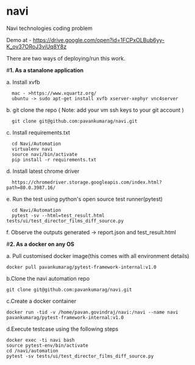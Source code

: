 # navi
Navi technologies coding problem

Demo at - https://drive.google.com/open?id=1FCPxOLBub6yy-K_ov37ORoJ3viUq8Y8z

There are two ways of deploying/run this work.

#**1. As a stanalone application**

  a. Install xvfb
  
      mac - >https://www.xquartz.org/
      ubuntu -> sudo apt-get install xvfb xserver-xephyr vnc4server
      
  b. git clone the repo ( Note: add your vm ssh keys to your git account )
  
      git clone git@github.com:pavankumarag/navi.git
      
  c. Install requirements.txt
  
      cd Navi/Automation
      virtualenv navi
      source navi/bin/activate
      pip install -r requirements.txt
      
   d. Install latest chrome driver 
   
      https://chromedriver.storage.googleapis.com/index.html?path=80.0.3987.16/
      
   e. Run the test using python's open source test runner(pytest)
   
      cd Navi/Automation
      pytest -sv --html=test_result.html tests/ui/test_director_films_diff_source.py
      
   f. Observe the outputs generated -> report.json and test_result.html
   
#**2. As a docker on any OS**

  a. Pull customised docker image(this comes with all environment details)
  
    docker pull pavankumarag/pytest-framework-internal:v1.0
    
  b.Clone the navi automation repo
  
    git clone git@github.com:pavankumarag/navi.git
    
  c.Create a docker container 
  
    docker run -tid -v /home/pavan.govindraj/navi:/navi --name navi pavankumarag/pytest-framework-internal:v1.0
    
  d.Execute testcase using the following steps
  
    docker exec -ti navi bash
    source pytest-env/bin/activate
    cd /navi/automation
    pytest -sv tests/ui/test_director_films_diff_source.py
  
